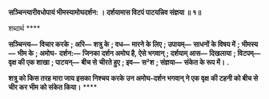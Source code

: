 **सञ्चिन्त्यारीवधोपायं भीमस्यामोघदर्शन: ।** **दर्शयामास विटपं पाटयन्निव संज्ञया ॥ १॥** 

शब्दार्थ **** 

**सञ्चिन्त्य—** **विचार करके** **; अरि—** **शत्रु के** **; वध—** **मारने के लिए** **; उपायम्—** **साधनों के विषय में** **; भीमस्य—** **भीम के** **; अमोघ-** **दर्शन:—** **जिनका दर्शन अमोघ है, ऐसे भगवान्** **; दर्शयाम् आस—** **दिखलाया** **; विटपम्—** **वृक्ष की एक शाखा** **; पाटयन्—** **बीच से** **चीरते हुए** **; इव—** **स²श** **; संज्ञया—** **संकेत के रूप में।** **.** 

**शत्रु को किस तरह मारा जाय इसका निश्चय करके उन अमोघ-दर्शन भगवान् ने एक वृक्ष** **की टहनी को बीच से चीर कर भीम को संकेत किया।** **** 
